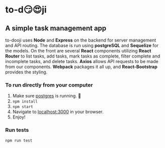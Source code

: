 # to-d😏😍ji
## A simple task management app

to-dooji uses **Node** and **Express** on the backend for server management and API routing. The database is run using **postgreSQL** and **Sequelize** for the models. On the front are several **React** components utilizing **React Router** to list tasks, add tasks, mark tasks as complete, filter complete and incomplete tasks, and delete tasks. **Axios** allows API requests to be made from our components. **Webpack** packages it all up, and **React-Bootstrap** provides the styling.

### To run directly from your computer
1. Make sure [postgres](https://www.postgresql.org/download/) is running. 🐘
2. ```npm install```
3. ```npm start```
4. Navigate to [localhost:3000](http://localhost:3000) in your browser.
5. Enjoy!

### Run tests
```npm run test```
